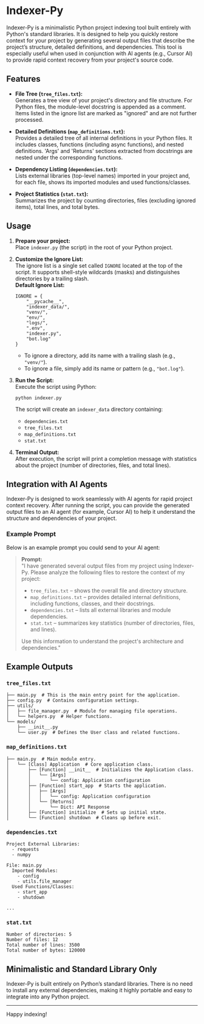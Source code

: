 # Indexer-Py

Indexer-Py is a minimalistic Python project indexing tool built entirely with Python's standard libraries. It is designed to help you quickly restore context for your project by generating several output files that describe the project’s structure, detailed definitions, and dependencies. This tool is especially useful when used in conjunction with AI agents (e.g., Cursor AI) to provide rapid context recovery from your project's source code.

## Features

- **File Tree (`tree_files.txt`):**  
  Generates a tree view of your project's directory and file structure. For Python files, the module-level docstring is appended as a comment. Items listed in the ignore list are marked as "ignored" and are not further processed.

- **Detailed Definitions (`map_definitions.txt`):**  
  Provides a detailed tree of all internal definitions in your Python files. It includes classes, functions (including async functions), and nested definitions. 'Args' and 'Returns' sections extracted from docstrings are nested under the corresponding functions.

- **Dependency Listing (`dependencies.txt`):**  
  Lists external libraries (top-level names) imported in your project and, for each file, shows its imported modules and used functions/classes.

- **Project Statistics (`stat.txt`):**  
  Summarizes the project by counting directories, files (excluding ignored items), total lines, and total bytes.

## Usage

1. **Prepare your project:**  
   Place `indexer.py` (the script) in the root of your Python project.

2. **Customize the Ignore List:**  
   The ignore list is a single set called `IGNORE` located at the top of the script. It supports shell-style wildcards (masks) and distinguishes directories by a trailing slash.  
   **Default Ignore List:**
   ```
   IGNORE = {
       "__pycache__",
       "indexer_data/",
       "venv/",
       "env/",
       "logs/",
       ".env",
       "indexer.py",
       "bot.log"
   }
   ```
   - To ignore a directory, add its name with a trailing slash (e.g., `"venv/"`).
   - To ignore a file, simply add its name or pattern (e.g., `"bot.log"`).

3. **Run the Script:**  
   Execute the script using Python:
   ```
   python indexer.py
   ```
   The script will create an `indexer_data` directory containing:
   - `dependencies.txt`
   - `tree_files.txt`
   - `map_definitions.txt`
   - `stat.txt`

4. **Terminal Output:**  
   After execution, the script will print a completion message with statistics about the project (number of directories, files, and total lines).

## Integration with AI Agents

Indexer-Py is designed to work seamlessly with AI agents for rapid project context recovery. After running the script, you can provide the generated output files to an AI agent (for example, Cursor AI) to help it understand the structure and dependencies of your project.

### Example Prompt

Below is an example prompt you could send to your AI agent:

> **Prompt:**  
> "I have generated several output files from my project using Indexer-Py. Please analyze the following files to restore the context of my project:
> - `tree_files.txt` – shows the overall file and directory structure.
> - `map_definitions.txt` – provides detailed internal definitions, including functions, classes, and their docstrings.
> - `dependencies.txt` – lists all external libraries and module dependencies.
> - `stat.txt` – summarizes key statistics (number of directories, files, and lines).
>
> Use this information to understand the project's architecture and dependencies."

## Example Outputs

### `tree_files.txt`

```
├── main.py  # This is the main entry point for the application.
├── config.py  # Contains configuration settings.
├── utils/
│   ├── file_manager.py  # Module for managing file operations.
│   └── helpers.py  # Helper functions.
└── models/
    ├── __init__.py
    └── user.py  # Defines the User class and related functions.
```

### `map_definitions.txt`

```
├── main.py  # Main module entry.
│   └── [Class] Application  # Core application class.
│       ├── [Function] __init__  # Initializes the Application class.
│       │   └── [Args]
│       │       └── config: Application configuration
│       ├── [Function] start_app  # Starts the application.
│       │   ├── [Args]
│       │   │   └── config: Application configuration
│       │   └── [Returns]
│       │       └── Dict: API Response
│       ├── [Function] initialize  # Sets up initial state.
│       └── [Function] shutdown  # Cleans up before exit.
```

### `dependencies.txt`

```
Project External Libraries:
  - requests
  - numpy

File: main.py
  Imported Modules:
    - config
    - utils.file_manager
  Used Functions/Classes:
    - start_app
    - shutdown

...
```

### `stat.txt`

```
Number of directories: 5
Number of files: 12
Total number of lines: 3500
Total number of bytes: 120000
```

## Minimalistic and Standard Library Only

Indexer-Py is built entirely on Python’s standard libraries. There is no need to install any external dependencies, making it highly portable and easy to integrate into any Python project.

---

Happy indexing!
